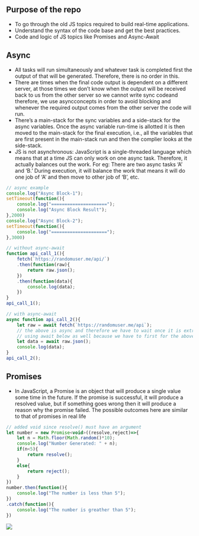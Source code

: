 ## Purpose of the repo
- To go through the old JS topics required to build real-time applications.
- Understand the syntax of the code base and get the best practices.
- Code and logic of JS topics like Promises and Async-Await

## Async
- All tasks will run simultaneously and whatever task is completed first the output of that will be generated. Therefore, there is no order in this.
- There are times when the final code output is dependent on a different server, at those times we don’t know when the output will be received back to us from the other server so we cannot write sync codeand therefore, we use asyncconcepts in order to avoid blocking and whenever the required output comes from the other server the code will run.
- There’s a main-stack for the sync variables and a side-stack for the async variables. Once the async variable run-time is allotted it is then moved to the main-stack for the final execution, i.e., all the variables that are first present in the main-stack run and then the complier looks at the side-stack.
- JS is not asynchronous: JavaScript is a single-threaded language which means that at a time JS can only work on one async task. Therefore, it actually balances out the work. 
For eg: There are two async tasks ‘A’ and ‘B.’ During execution, it will balance the work that means it will do one job of ‘A’ and then move to other job of ‘B’, etc.

```js
// async example
console.log("Async Block-1");
setTimeout(function(){
    console.log("=====================");
    console.log("Async Block Result");
},2000)
console.log("Async Block-2");
setTimeout(function(){
    console.log("=====================");
},3000)

// without async-await
function api_call_1(){
    fetch(`https://randomuser.me/api/`)
    .then(function(raw){
        return raw.json();
    })
    .then(function(data){
        console.log(data);
    })
}
api_call_1();

// with async-await
async function api_call_2(){
    let raw = await fetch(`https://randomuser.me/api`);
    // the above is async and therefore we have to wait once it is extracted in raw
    // using await below as well because we have to first for the above data to be extracted
    let data = await raw.json();
    console.log(data);
}
api_call_2();
```

## Promises 
- In JavaScript, a Promise is an object that will produce a single value some time in the future. If the promise is successful, it will produce a resolved value, but if something goes wrong then it will produce a reason why the promise failed. The possible outcomes here are similar to that of promises in real life
```js
// added void since resolve() must have an argument
let number = new Promise<void>((resolve,reject)=>{
    let n = Math.floor(Math.random()*10);
    console.log("Number Generated: " + n);
    if(n<5){
        return resolve();
    }
    else{
        return reject();
    }
})
number.then(function(){
    console.log("The number is less than 5");
})
.catch(function(){
    console.log("The number is greather than 5");
})
```

![](https://github.com/Swap-Nova/JS-Reinvigorate/blob/main/crash/README.gif)
